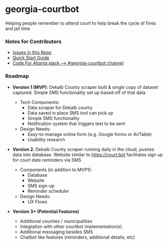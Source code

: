 # georgia-courtbot
Helping people remember to attend court to help break the cycle of fines and jail time

### Notes for Contributors
* [Issues in this Repo](https://github.com/codeforatlanta/georgia-courtbot/issues)
* [Quick Start Guide](https://docs.google.com/document/d/1folvVL2UYl3UeBU9jRcmf5AXU74px8gJmmkvKt6KJ7Q/edit?usp=sharing)
* [Code For Atlanta slack --> #georgia-courtbot channel](https://codeforatlanta.slack.com)

### Roadmap

* **Version 1 (MVP)**: Dekalb County scraper built & single copy of dataset captured.  Simple SMS functionality set up based off of that data
  - Tech Components:
    - Data scraper for Dekalb county
    - Data saved in place SMS tool can pick up
    - Simple SMS functionality
    - Notification system that triggers text to be sent
  - Design Needs:
    - Easy-to-manage online form (e.g. Google forms or AirTable)
    - Usability research

* **Version 2**: Dekalb County scraper running daily in the cloud, pushes data into database.  Website similar to https://court.bot facilitates sign up for court date reminders via SMS
  - Components (in addition to MVP1):
    - Database
    - Website
    - SMS sign-up
    - Reminder scheduler
  - Design Needs:
    - UX Flows

* **Version 3+ (Potential Features)**
  - Additional counties / municipalities
  - Integration with other courtbot implementation(s)
  - Additional messaging besides SMS
  - Chatbot like features (reminders, additional details, etc)
